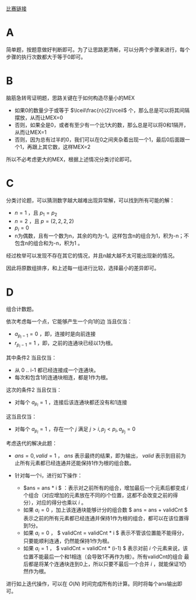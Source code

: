 [比赛链接](https://codeforces.com/contest/1806)

# A

简单题，按题意做好判断即可。为了让思路更清晰，可以分两个步骤来进行，每个步骤的执行次数都大于等于0即可。

# B

脑筋急转弯证明题，思路关键在于如何构造尽量小的MEX

* 如果0的数量少于或等于 $\lceil\frac{n}{2}\rceil$ 个，那么总是可以将其间隔摆放，从而让MEX=0
* 否则，如果全是0，或者有至少有一个比1大的数，那么总是可以将0和1隔开，从而让MEX=1
* 否则，因为总有过半的0，我们可以在0之间夹杂着出现一个1，最后0后面跟一个1，再跟上其它数，这样MEX=2

所以不必考虑更大的MEX，根据上述情况分类讨论即可。

# C

分类讨论题，可以猜测数字越大越难出现异常解，可以找到所有可能的解：

* $n=1$ ，且 $p_1=p_2$
* $n=2$ ，且 $p=(2,2,2,2)$ 
* $p_i=0$
* n为偶数，且有一个数为n，其余的均为-1。这样包含n的组合为1，积为-n；不包含n的组合和为-n，积为1 。

经过枚举可以发现不存在其它的情况，并且n越大越不太可能出现新的情况。

因此将原数组排序，和上述每一组进行比较，选择最小的差异即可。

# D

组合计数题。

依次考虑每一个点，它能够产生一个向1的边 当且仅当：

* $a_{p_i-1} = 0$ ，即，连接时是向前连接
* $r_{p_i-1} = 1$ ，即，之前的连通块已经以1为根。

其中条件2 当且仅当：

* 从 0 .. i-1 都已经连接成一个连通块。
* 每次和包含1的连通块相连，都是1作为根。

这次的条件2 当且仅当：

* 对每个 $a_{p_i}=1$ ，连接后该连通块都还没有和1连接

这当且仅当：

* 对每个 $a_{p_i}=1$ ，存在一个 $j$ 满足 $j \gt i, p_j\lt p_i, a_{p_j} = 0$

考虑迭代的解决此题：

* $ans=0, valid=1$ ， $ans$ 表示最终的结果，即为输出， $valid$ 表示到目前为止所有元素都已经连通并还能保持1作为根的组合数。
* 针对每一个i，进行如下操作：

  * $ans = ans * i $ ：表示对之前所有的组合，增加最后一个元素后都变成 $i$ 个组合（对应增加的元素放在不同的i个位置，这都不会改变之前的得分），对应的得分也乘以 $i$ 。
  * 如果 $a_i=0$ ，加上该连通块能够计分的组合数 $ ans = ans + validCnt $ 表示之前的所有元素都已经连通并保持1作为根的组合，都可以在该位置得到1分。
  * 如果 $a_i=0$ ， $ validCnt = validCnt * i $ 表示不管该位置能不能得分，只要能顺利连通，仍然能保持1作为根。
  * 如果 $a_i=1$ ， $ validCnt = validCnt * (i-1) $ 表示对前 $i$ 个元素来说，该位置不能最后一个和1相连（会导致1不再作为根）。所有validCnt的组合 最后都是将某个连通块连到0上，所以只要不最后一个合并 $i$ ，就能保证1仍然作为根。

进行如上迭代操作，可以在 $O(N)$ 时间完成所有的计算。同时将每个ans输出即可。
